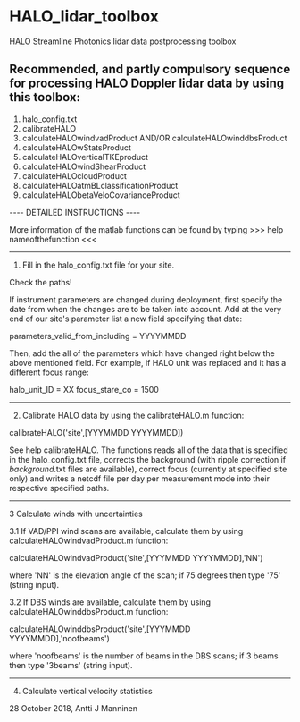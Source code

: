 # HALO_lidar_toolbox
HALO Streamline Photonics lidar data postprocessing toolbox


Recommended, and partly compulsory sequence for processing HALO Doppler lidar data by using this toolbox:
----------------------------------------------------------

1) halo_config.txt
2) calibrateHALO
3) calculateHALOwindvadProduct AND/OR calculateHALOwinddbsProduct
4) calculateHALOwStatsProduct
5) calculateHALOverticalTKEproduct
6) calculateHALOwindShearProduct
7) calculateHALOcloudProduct
8) calculateHALOatmBLclassificationProduct
9) calculateHALObetaVeloCovarianceProduct


---- DETAILED INSTRUCTIONS  ----

More information of the matlab functions can be found by typing >>>  help nameofthefunction  <<<

----
1) Fill in the halo_config.txt file for your site.

Check the paths!

If instrument parameters are changed during deployment, first specify the date from when
the changes are to be taken into account. Add at the very end of our site's parameter list
a new field specifying that date:

parameters_valid_from_including = YYYYMMDD

Then, add the all of the parameters which have changed right below the above mentioned field.
For example, if HALO unit was replaced and it has a different focus range:

halo_unit_ID = XX
focus_stare_co = 1500

----
2) Calibrate HALO data by using the calibrateHALO.m function:

calibrateHALO('site',[YYYMMDD YYYYMMDD])

See help calibrateHALO. The functions reads all of the data that is specified in the halo_config.txt
file, corrects the background (with ripple correction if *background*.txt files are available),
correct focus (currently at specified site only) and writes a netcdf file per day per measurement
mode into their respective specified paths.

----
3 Calculate winds with uncertainties

3.1 If VAD/PPI wind scans are available, calculate them by using calculateHALOwindvadProduct.m function:

calculateHALOwindvadProduct('site',[YYYMMDD YYYYMMDD],'NN')

where 'NN' is the elevation angle of the scan; if 75 degrees then type '75' (string input).

3.2 If DBS winds are available, calculate them by using calculateHALOwinddbsProduct.m function:

calculateHALOwinddbsProduct('site',[YYYMMDD YYYYMMDD],'noofbeams')

where 'noofbeams' is the number of beams in the DBS scans; if 3 beams then type '3beams' (string input).

----
4) Calculate vertical velocity statistics


28 October 2018,
Antti J Manninen
